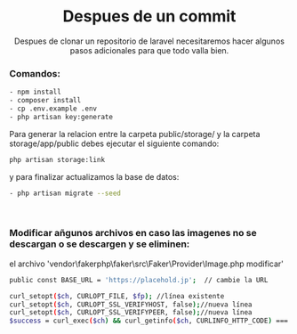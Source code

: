 <h1 align="center"> Despues de un commit </h1>
<p align="center"> Despues de clonar un repositorio de laravel necesitaremos hacer algunos pasos adicionales para que todo valla bien. </p>



### Comandos:

```sh
- npm install
- composer install
- cp .env.example .env
- php artisan key:generate
```

Para generar la relacion entre la carpeta public/storage/ y la carpeta storage/app/public debes ejecutar el siguiente comando:
```sh
php artisan storage:link
```
y para finalizar actualizamos la base de datos:

```sh
- php artisan migrate --seed
```
<br>


### Modificar añgunos archivos en caso las imagenes no se descargan o se descargen y se eliminen:

el archivo 'vendor\fakerphp\faker\src\Faker\Provider\Image.php modificar'

```sh 
public const BASE_URL = 'https://placehold.jp';  // cambie la URL 
```

```sh
curl_setopt($ch, CURLOPT_FILE, $fp); //línea existente
curl_setopt($ch, CURLOPT_SSL_VERIFYHOST, false);//nueva línea
curl_setopt($ch, CURLOPT_SSL_VERIFYPEER, false);//nueva línea
$success = curl_exec($ch) && curl_getinfo($ch, CURLINFO_HTTP_CODE) === 200;//línea existente
```
